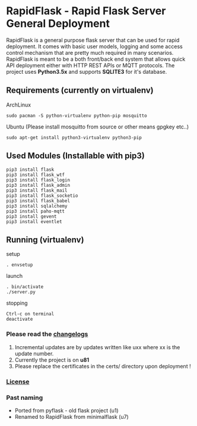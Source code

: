 # RapidFlask - Rapid Flask Server General Deployment
RapidFlask is a general purpose flask server that can be used for rapid deployment. It comes with basic user models,
logging and some access control mechanism that are pretty much required in many scenarios. RapidFlask is meant to be
a both front/back end system that allows quick API deployment either with HTTP REST APIs or MQTT protocols. The project uses **Python3.5x**
and supports **SQLITE3** for it's database.

## Requirements (currently on virtualenv)

ArchLinux

	sudo pacman -S python-virtualenv python-pip mosquitto

Ubuntu (Please install mosquitto from source or other means gpgkey etc..)

	sudo apt-get install python3-virtualenv python3-pip


## Used Modules (Installable with pip3)

	pip3 install flask
	pip3 install flask_wtf
	pip3 install flask_login
	pip3 install flask_admin
	pip3 install flask_mail
	pip3 install flask_socketio
	pip3 install flask_babel
	pip3 install sqlalchemy
	pip3 install paho-mqtt
	pip3 install gevent
	pip3 install eventlet

## Running (virtualenv)

setup

	. envsetup

launch

	. bin/activate
	./server.py

stopping

	Ctrl-c on terminal
	deactivate

### Please read the [changelogs](changelogs.txt)

1. Incremental updates are by updates written like uxx where xx is the update number.
2. Currently the project is on __u81__
3. Please replace the certificates in the certs/ directory upon deployment !

### [License](LICENSE)

### Past naming
+ Ported from pyflask - old flask project (u1)
+ Renamed to RapidFlask from minimalflask (u7)

